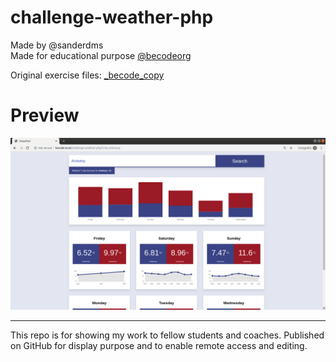 # challenge-weather-php
Made by @sanderdms<br>
Made for educational purpose [@becodeorg](https://github.com/becodeorg)

Original exercise files: [_becode_copy](https://github.com/sanderdms/challenge-weather-php/blob/master/_becode_copy)

# Preview
![screenshot](screenshot.png)

---
This repo is for showing my work to fellow students and coaches.
Published on GitHub for display purpose and to enable remote access and editing.
